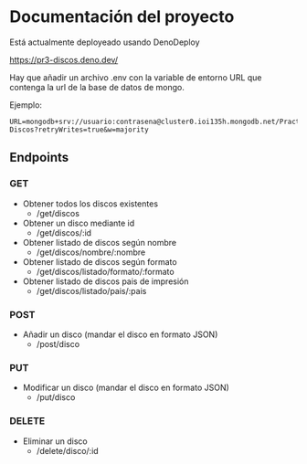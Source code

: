 # Documentación del proyecto

Está actualmente deployeado usando DenoDeploy

https://pr3-discos.deno.dev/


Hay que añadir un archivo .env con la variable de entorno URL que contenga la url de la base de datos de mongo.


Ejemplo:

```env
URL=mongodb+srv://usuario:contrasena@cluster0.ioi135h.mongodb.net/Practica3-Discos?retryWrites=true&w=majority
```

## Endpoints

### GET

- Obtener todos los discos existentes
    - /get/discos
- Obtener un disco mediante id
    - /get/discos/:id
- Obtener listado de discos según nombre
    - /get/discos/nombre/:nombre
- Obtener listado de discos según formato
    - /get/discos/listado/formato/:formato
- Obtener listado de discos pais de impresión
    - /get/discos/listado/pais/:pais


### POST

- Añadir un disco (mandar el disco en formato JSON)
    - /post/disco


### PUT

- Modificar un disco (mandar el disco en formato JSON)
    - /put/disco


### DELETE

- Eliminar un disco
    - /delete/disco/:id
